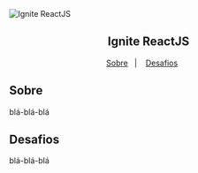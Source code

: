 <img alt="Ignite ReactJS" src="public/logoImg.svg" />
<h2 align="center">
  Ignite ReactJS
</h2>

<p align="center">
  <a href="#Sobre">Sobre</a>&nbsp;&nbsp;&nbsp;|&nbsp;&nbsp;&nbsp;
  <a href="#Desafios">Desafios</a>&nbsp;&nbsp;&nbsp;&nbsp;&nbsp;&nbsp;
</p>

## Sobre
<p align="justify">
  blá-blá-blá
</p>

## Desafios
<p align="justify">
  blá-blá-blá
</p>
